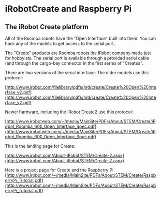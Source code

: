 # iRobotCreate and Raspberry Pi

## The iRobot Create platform ##

All of the Roomba robots have the "Open Interface" built into them. You can hack any of the models to get access to the
serial port.

The "Create" products are Roomba robots the iRobot company made just for hobbyists. The serial port is available through a
provided serial cable (and through the cargo-bay connector in the first series of "Creates".

There are two versions of the serial interface. The older models use this protocol:

[http://www.irobot.com/filelibrary/pdfs/hrd/create/Create%20Open%20Interface_v2.pdf](http://www.irobot.com/filelibrary/pdfs/hrd/create/Create%20Open%20Interface_v2.pdf)

Newer hardware, including the iRobot Create2 use this protocol:

[http://www.irobotweb.com/~/media/MainSite/PDFs/About/STEM/Create/iRobot_Roomba_600_Open_Interface_Spec.pdf](http://www.irobotweb.com/~/media/MainSite/PDFs/About/STEM/Create/iRobot_Roomba_600_Open_Interface_Spec.pdf)

This is the landing page for Create:

[http://www.irobot.com/About-iRobot/STEM/Create-2.aspx](http://www.irobot.com/About-iRobot/STEM/Create-2.aspx)

Here is a project page for Create and the Raspberry Pi:
[http://www.irobot.com/~/media/MainSite/PDFs/About/STEM/Create/RaspberryPi_Tutorial.pdf](http://www.irobot.com/~/media/MainSite/PDFs/About/STEM/Create/RaspberryPi_Tutorial.pdf)